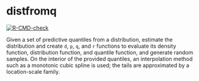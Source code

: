 # distfromq

  <!-- badges: start -->
  [![R-CMD-check](https://github.com/reichlab/distfromq/actions/workflows/R-CMD-check.yaml/badge.svg)](https://github.com/reichlab/distfromq/actions/workflows/R-CMD-check.yaml)
  <!-- badges: end -->
Given a set of predictive quantiles from a distribution, estimate the distribution and create `d`, `p`, `q`, and `r` functions to evaluate its density function, distribution function, and quantile function, and generate random samples. On the interior of the provided quantiles, an interpolation method such as a monotonic cubic spline is used; the tails are approximated by a location-scale family.

